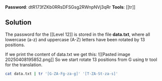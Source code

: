 **Password**: dtR173fZKb0RRsDFSGsg2RWnpNVj3qRr
**Tools**: [[tr]]

## Solution
The password for the [[Level 12]] is stored in the file **data.txt**, where all lowercase (a-z) and uppercase (A-Z) letters have been rotated by 13 positions.

If we print the content of data.txt we get this:
![[Pasted image 20250408195852.png]]
So we start rotate 13 positions from G using tr tool for the translation.

```bash
cat data.txt | tr '[G-ZA-Fg-za-g]' '[T-ZA-St-za-s]'
```
